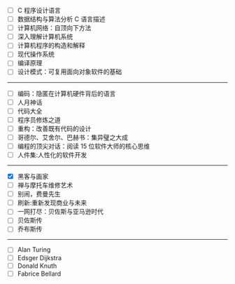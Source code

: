 - [ ] C 程序设计语言
- [ ] 数据结构与算法分析 C 语言描述
- [ ] 计算机网络：自顶向下方法
- [ ] 深入理解计算机系统
- [ ] 计算机程序的构造和解释
- [ ] 现代操作系统
- [ ] 编译原理
- [ ] 设计模式：可复用面向对象软件的基础

---

- [ ] 编码：隐匿在计算机硬件背后的语言
- [ ] 人月神话
- [ ] 代码大全
- [ ] 程序员修炼之道
- [ ] 重构：改善既有代码的设计
- [ ] 哥德尔、艾舍尔、巴赫书：集异璧之大成
- [ ] 编程的顶尖对话：阅读 15 位软件大师的核心思维
- [ ] 人件集:人性化的软件开发

---

- [x] 黑客与画家
- [ ] 禅与摩托车维修艺术
- [ ] 别闹，费曼先生
- [ ] 刷新:重新发现商业与未来
- [ ] 一网打尽：贝佐斯与亚马逊时代
- [ ] 贝佐斯传
- [ ] 乔布斯传

---

- [ ] Alan Turing
- [ ] Edsger Dijkstra
- [ ] Donald Knuth
- [ ] Fabrice Bellard
